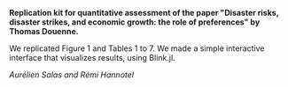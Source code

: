 **Replication kit for quantitative assessment of the paper "Disaster risks, disaster strikes, and economic growth: the role of preferences" by Thomas Douenne.**

We replicated Figure 1 and Tables 1 to 7. We made a simple interactive interface that visualizes results, using Blink.jl.

*Aurélien Salas and Rémi Hannotel*
